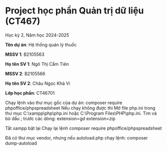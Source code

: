 # Project học phần Quản trị dữ liệu (CT467)

Học kỳ 2, Năm học 2024-2025

**Tên dự án**: Hệ thống quản lý thuốc

**MSSV 1**: B2105563

**Họ tên SV 1**: Ngô Thị Cẩm Tiên

**MSSV 2**: B2105566

**Họ tên SV 2**: Châu Ngọc Khả Vi

**Lớp học phần**: CT46701

Chạy lệnh vào thư mục gốc của dự án: composer require phpoffice/phpspreadsheet
Nếu chạy không được thì
Mở file php.ini trong thư mục C:\xampp\php\php.ini hoặc C:\Program Files\PHP\php.ini.
Tìm và bỏ dấu ; trước các dòng:
extension=gd
extension=zip

Tắt xampp bật lại
Chạy lại lệnh composer require phpoffice/phpspreadsheet

Đã có thư mục vendor, nhưng nếu autoload.php
 chạy lệnh:  composer dump-autoload

